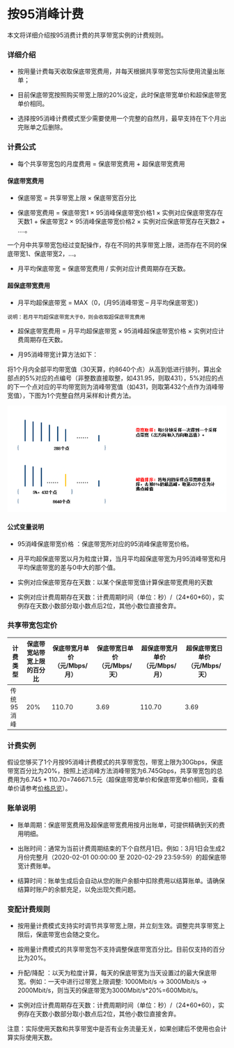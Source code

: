 # 按95消峰计费

本文将详细介绍按95消费计费的共享带宽实例的计费规则。

### 详细介绍

- 按用量计费每天收取保底带宽费用，并每天根据共享带宽包实际使用流量出账单；

- 目前保底带宽按照购买带宽上限的20%设定，此时保底带宽单价和超保底带宽单价相同。

- 选择按95消峰计费模式至少需要使用一个完整的自然月，最早支持在下个月出完账单之后删除。

### 计费公式

- 每个共享带宽包的月度费用 = 保底带宽费用 + 超保底带宽费用



#### 保底带宽费用

- 保底带宽 = 共享带宽上限 × 保底带宽百分比

- 保底带宽费用 = 保底带宽1 × 95消峰保底带宽价格1 × 实例对应保底带宽存在天数1 + 保底带宽2 × 95消峰保底带宽价格2 × 实例对应保底带宽存在天数2 + ....。

一个月中共享带宽包经过变配操作，存在不同的共享带宽上限，进而存在不同的保底带宽1、保底带宽2，...。

- 月平均保底带宽 = 保底带宽费用 / 实例对应计费周期存在天数。



#### 超保底带宽费用

- 月平均超保底带宽 = MAX（0，(月95消峰带宽 – 月平均保底带宽）)

```
说明：若月平均超保底带宽大于0，则会收取超保底带宽费用
```

- 超保底带宽费用 = 月平均超保底带宽 × 95消峰超保底带宽价格 × 实例对应计费周期存在天数。

- 月95消峰带宽计算方法如下：

将1个月内全部平均带宽值（30天算，约8640个点）从高到低进行排列，算出全部点的5%对应的点编号（非整数直接取整，如431.95，则取431），5%对应的点的下一个点对应的平均带宽则为消峰带宽值（如431，则取第432个点作为消峰带宽值），下图为1个完整自然月采样和计费方法。


![img](../../../../../image/Networking/Shared-Bandwidth-Package/95-peak-elimination.png)



#### 公式变量说明

- 95消峰保底带宽价格 ：保底带宽所对应的95消峰保底带宽价格。

- 月平均超保底带宽以月为粒度计算，当月平均超保底带宽为月95消峰带宽和月平均保底带宽的差与0中大的那个值。

- 实例对应保底带宽存在天数：以某个保底带宽值计算保底带宽费用的天数

- 实例对应计费周期存在天数：计费周期时间（单位：秒）/（24\*60\*60），实例存在天数小数部分取小数点后2位，其他小数位直接舍弃。



### 共享带宽包定价

| 计费类型   | 保底带宽站带宽上限的百分比 | 保底带宽月单价（元/Mbps/月） | 保底带宽日单价（元/Mbps/天） | 超保底带宽月单价（元/Mbps/月） | 超保底带宽日单价（元/Mbps/天） |
| ---------- | -------------------------- | ---------------------------- | ---------------------------- | ------------------------------ | ------------------------------ |
| 传统95消峰 | 20%                        | 110.70                       | 3.69                         | 110.70                         | 3.69                           |

### 计费实例

假设您够买了1个月按95消峰计费模式的共享带宽包，带宽上限为30Gbps，保底带宽百分比为20%，按照上述消峰方法消峰带宽为6.745Gbps，共享带宽包的总费用为6.745 * 110.70=746671.5元（超保底带宽单价和保底带宽单价相同，查看单价请参考[价格总览](../Price-Overview.md)）。



### 账单说明

- 账单周期：保底带宽费用及超保底带宽费用按月出账单，可提供精确到天的费用明细。

- 出账时间：通常为当前计费周期结束的下个自然月1日。例如：3月1日会生成2月份完整月（2020-02-01 00:00:00 至 2020-02-29 23:59:59）的超保底带宽计费账单。

- 结算时间：账单生成后会自动从您的账户余额中扣除费用以结算账单。请确保结算时账户的余额充足，以免出现欠费问题。



### 变配计费规则

- 按用量计费模式支持实时调节共享带宽上限，并立刻生效。调整完共享带宽上限后，保底带宽也会随之变化。

- 按用量计费模式的共享带宽包不支持调整保底带宽百分比。目前仅支持的百分比为20%。

- 升配/降配 ：以天为粒度计算，每天的保底带宽为当天设置过的最大保底带宽。例如：一天中进行过带宽上限调整: 1000Mbit/s -> 3000Mbit/s -> 2000Mbit/s，则当天的保底带宽为3000Mbit/s\*20%=600Mbit/s。

- 实例对应计费周期存在天数：计费周期时间（单位：秒）/（24\*60\*60），实例存在天数小数部分取小数点后2位，其他小数位直接舍弃。


注意：实际使用天数和共享带宽中是否有业务流量无关，如果创建后不使用也会计算实际使用天数。
